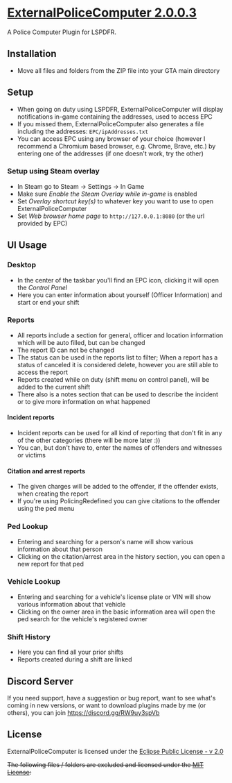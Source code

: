 # [ExternalPoliceComputer 2.0.0.3](https://www.lcpdfr.com/downloads/gta5mods/scripts/45400-externalpolicecomputer/)

A Police Computer Plugin for LSPDFR.

## Installation

- Move all files and folders from the ZIP file into your GTA main directory

## Setup

- When going on duty using LSPDFR, ExternalPoliceComputer will display notifications in-game containing the addresses, used to access EPC
- If you missed them, ExternalPoliceComputer also generates a file including the addresses: `EPC/ipAddresses.txt`
- You can access EPC using any browser of your choice (however I recommend a Chromium based browser, e.g. Chrome, Brave, etc.) by entering one of the addresses (if one doesn't work, try the other)

### Setup using Steam overlay

- In Steam go to Steam <a>&rarr;</a> Settings <a>&rarr;</a> In Game
- Make sure _Enable the Steam Overlay while in-game_ is enabled
- Set _Overlay shortcut key(s)_ to whatever key you want to use to open ExternalPoliceComputer
- Set _Web browser home page_ to `http://127.0.0.1:8080` (or the url provided by EPC)

## UI Usage

### Desktop

- In the center of the taskbar you'll find an EPC icon, clicking it will open the _Control Panel_
- Here you can enter information about yourself (Officer Information) and start or end your shift

### Reports

- All reports include a section for general, officer and location information which will be auto filled, but can be changed
- The report ID can not be changed
- The status can be used in the reports list to filter; When a report has a status of canceled it is considered delete, however you are still able to access the report
- Reports created while on duty (shift menu on control panel), will be added to the current shift
- There also is a notes section that can be used to describe the incident or to give more information on what happened

#### Incident reports

- Incident reports can be used for all kind of reporting that don't fit in any of the other categories (there will be more later :))
- You can, but don't have to, enter the names of offenders and witnesses or victims

#### Citation and arrest reports

- The given charges will be added to the offender, if the offender exists, when creating the report
- If you're using PolicingRedefined you can give citations to the offender using the ped menu

### Ped Lookup

- Entering and searching for a person's name will show various information about that person
- Clicking on the citation/arrest area in the history section, you can open a new report for that ped

### Vehicle Lookup

- Entering and searching for a vehicle's license plate or VIN will show various information about that vehicle
- Clicking on the owner area in the basic information area will open the ped search for the vehicle's registered owner

### Shift History

- Here you can find all your prior shifts
- Reports created during a shift are linked

## Discord Server

If you need support, have a suggestion or bug report, want to see what's coming in new versions, or want to download plugins made by me (or others), you can join https://discord.gg/RW9uy3spVb

## License

ExternalPoliceComputer is licensed under the [Eclipse Public License - v 2.0](https://github.com/jullevistrunz/ExternalPoliceComputer/blob/main/LICENSE)

~~The following files / folders are excluded and licensed under the [MIT License](https://github.com/jullevistrunz/ExternalPoliceComputer/blob/main/MIT%20LICENSE):~~
